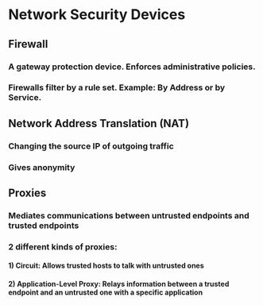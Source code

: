 # Network Security Devices

## Firewall

### A gateway protection device. Enforces administrative policies.

### Firewalls filter by a rule set. Example: By Address or by Service.

## Network Address Translation (NAT)

### Changing the source IP of outgoing traffic

### Gives anonymity

## Proxies

### Mediates communications between untrusted endpoints and trusted endpoints

### 2 different kinds of proxies:

#### 1) Circuit: Allows trusted hosts to talk with untrusted ones

#### 2) Application-Level Proxy: Relays information between a trusted endpoint and an untrusted one with a specific application
